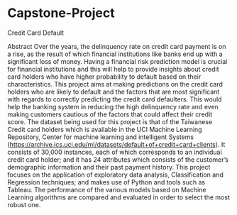 # Capstone-Project
Credit Card Default

Abstract
Over the years, the delinquency rate on credit card payment is on a rise, as the result of which financial institutions like banks end up with a significant loss of money. Having a financial risk prediction model is crucial for financial institutions and this will help to provide insights about credit card holders who have higher probability to default based on their characteristics. This project aims at making predictions on the credit card holders who are likely to default and the factors that are most significant with regards to correctly predicting the credit card defaulters. This would help the banking system in reducing the high delinquency rate and even making customers cautious of the factors that could affect their credit score.
The dataset being used for this project is that of the Taiwanese Credit card holders which is available in the UCI Machine Learning Repository, Center for machine learning and intelligent Systems (https://archive.ics.uci.edu/ml/datasets/default+of+credit+card+clients). It consists of 30,000 instances, each of which corresponds to an individual credit card holder; and it has 24 attributes which consists of the customer’s demographic information and their past payment history. 
This project focuses on the application of exploratory data analysis, Classification and Regression techniques; and makes use of Python and tools such as Tableau. The performance of the various models based on Machine Learning algorithms are compared and evaluated in order to select the most robust one.
